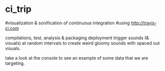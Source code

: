 # ci_trip

#visualization & sonification of continuous integration 
#using http://travis-ci.com

compilations, test, analysis & packaging deployment
trigger sounds (& visuals) at random intervals to create weird gloomy sounds
with spaced out visuals.

take a look at the console to see an example of some data that we are targeting.
